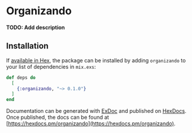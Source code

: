 # Organizando

**TODO: Add description**

## Installation

If [available in Hex](https://hex.pm/docs/publish), the package can be installed
by adding `organizando` to your list of dependencies in `mix.exs`:

```elixir
def deps do
  [
    {:organizando, "~> 0.1.0"}
  ]
end
```

Documentation can be generated with [ExDoc](https://github.com/elixir-lang/ex_doc)
and published on [HexDocs](https://hexdocs.pm). Once published, the docs can
be found at [https://hexdocs.pm/organizando](https://hexdocs.pm/organizando).

